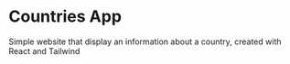 # Countries App

Simple website that display an information about a country, created with React and Tailwind